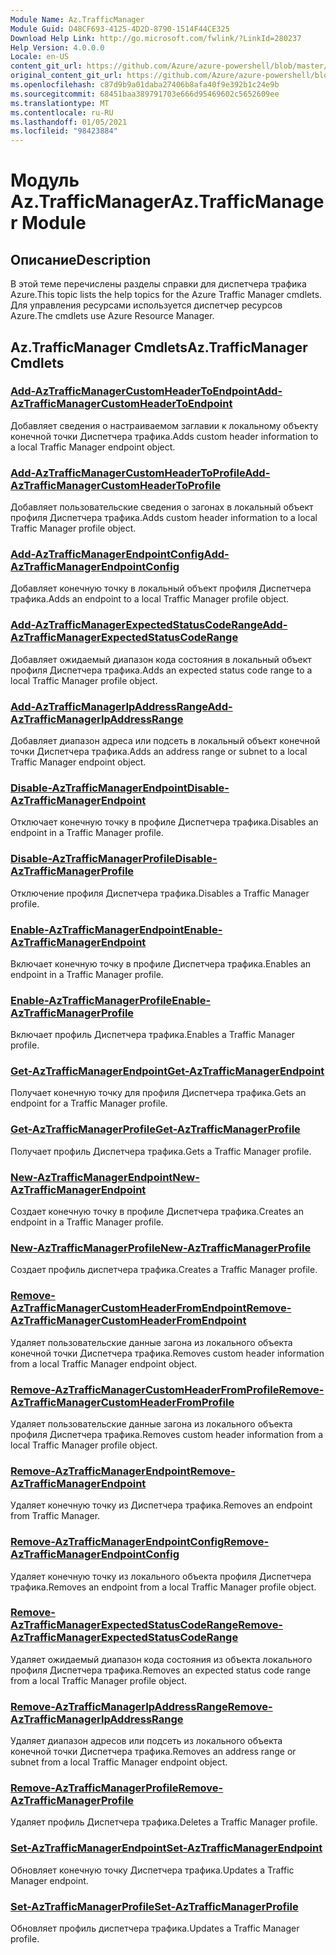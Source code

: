 ```yaml
---
Module Name: Az.TrafficManager
Module Guid: D48CF693-4125-4D2D-8790-1514F44CE325
Download Help Link: http://go.microsoft.com/fwlink/?LinkId=280237
Help Version: 4.0.0.0
Locale: en-US
content_git_url: https://github.com/Azure/azure-powershell/blob/master/src/TrafficManager/TrafficManager/help/Az.TrafficManager.md
original_content_git_url: https://github.com/Azure/azure-powershell/blob/master/src/TrafficManager/TrafficManager/help/Az.TrafficManager.md
ms.openlocfilehash: c87d9b9a01daba27406b8afa40f9e392b1c24e9b
ms.sourcegitcommit: 68451baa389791703e666d95469602c5652609ee
ms.translationtype: MT
ms.contentlocale: ru-RU
ms.lasthandoff: 01/05/2021
ms.locfileid: "98423884"
---
```

# <span data-ttu-id="0e77d-101">Модуль Az.TrafficManager</span><span class="sxs-lookup"><span data-stu-id="0e77d-101">Az.TrafficManager Module</span></span>
## <span data-ttu-id="0e77d-102">Описание</span><span class="sxs-lookup"><span data-stu-id="0e77d-102">Description</span></span>
<span data-ttu-id="0e77d-103">В этой теме перечислены разделы справки для диспетчера трафика Azure.</span><span class="sxs-lookup"><span data-stu-id="0e77d-103">This topic lists the help topics for the Azure Traffic Manager cmdlets.</span></span> <span data-ttu-id="0e77d-104">Для управления ресурсами используется диспетчер ресурсов Azure.</span><span class="sxs-lookup"><span data-stu-id="0e77d-104">The cmdlets use Azure Resource Manager.</span></span>

## <span data-ttu-id="0e77d-105">Az.TrafficManager Cmdlets</span><span class="sxs-lookup"><span data-stu-id="0e77d-105">Az.TrafficManager Cmdlets</span></span>
### [<span data-ttu-id="0e77d-106">Add-AzTrafficManagerCustomHeaderToEndpoint</span><span class="sxs-lookup"><span data-stu-id="0e77d-106">Add-AzTrafficManagerCustomHeaderToEndpoint</span></span>](Add-AzTrafficManagerCustomHeaderToEndpoint.md)
<span data-ttu-id="0e77d-107">Добавляет сведения о настраиваемом заглавии к локальному объекту конечной точки Диспетчера трафика.</span><span class="sxs-lookup"><span data-stu-id="0e77d-107">Adds custom header information to a local Traffic Manager endpoint object.</span></span>

### [<span data-ttu-id="0e77d-108">Add-AzTrafficManagerCustomHeaderToProfile</span><span class="sxs-lookup"><span data-stu-id="0e77d-108">Add-AzTrafficManagerCustomHeaderToProfile</span></span>](Add-AzTrafficManagerCustomHeaderToProfile.md)
<span data-ttu-id="0e77d-109">Добавляет пользовательские сведения о загонах в локальный объект профиля Диспетчера трафика.</span><span class="sxs-lookup"><span data-stu-id="0e77d-109">Adds custom header information to a local Traffic Manager profile object.</span></span>

### [<span data-ttu-id="0e77d-110">Add-AzTrafficManagerEndpointConfig</span><span class="sxs-lookup"><span data-stu-id="0e77d-110">Add-AzTrafficManagerEndpointConfig</span></span>](Add-AzTrafficManagerEndpointConfig.md)
<span data-ttu-id="0e77d-111">Добавляет конечную точку в локальный объект профиля Диспетчера трафика.</span><span class="sxs-lookup"><span data-stu-id="0e77d-111">Adds an endpoint to a local Traffic Manager profile object.</span></span>

### [<span data-ttu-id="0e77d-112">Add-AzTrafficManagerExpectedStatusCodeRange</span><span class="sxs-lookup"><span data-stu-id="0e77d-112">Add-AzTrafficManagerExpectedStatusCodeRange</span></span>](Add-AzTrafficManagerExpectedStatusCodeRange.md)
<span data-ttu-id="0e77d-113">Добавляет ожидаемый диапазон кода состояния в локальный объект профиля Диспетчера трафика.</span><span class="sxs-lookup"><span data-stu-id="0e77d-113">Adds an expected status code range to a local Traffic Manager profile object.</span></span>

### [<span data-ttu-id="0e77d-114">Add-AzTrafficManagerIpAddressRange</span><span class="sxs-lookup"><span data-stu-id="0e77d-114">Add-AzTrafficManagerIpAddressRange</span></span>](Add-AzTrafficManagerIpAddressRange.md)
<span data-ttu-id="0e77d-115">Добавляет диапазон адреса или подсеть в локальный объект конечной точки Диспетчера трафика.</span><span class="sxs-lookup"><span data-stu-id="0e77d-115">Adds an address range or subnet to a local Traffic Manager endpoint object.</span></span>

### [<span data-ttu-id="0e77d-116">Disable-AzTrafficManagerEndpoint</span><span class="sxs-lookup"><span data-stu-id="0e77d-116">Disable-AzTrafficManagerEndpoint</span></span>](Disable-AzTrafficManagerEndpoint.md)
<span data-ttu-id="0e77d-117">Отключает конечную точку в профиле Диспетчера трафика.</span><span class="sxs-lookup"><span data-stu-id="0e77d-117">Disables an endpoint in a Traffic Manager profile.</span></span>

### [<span data-ttu-id="0e77d-118">Disable-AzTrafficManagerProfile</span><span class="sxs-lookup"><span data-stu-id="0e77d-118">Disable-AzTrafficManagerProfile</span></span>](Disable-AzTrafficManagerProfile.md)
<span data-ttu-id="0e77d-119">Отключение профиля Диспетчера трафика.</span><span class="sxs-lookup"><span data-stu-id="0e77d-119">Disables a Traffic Manager profile.</span></span>

### [<span data-ttu-id="0e77d-120">Enable-AzTrafficManagerEndpoint</span><span class="sxs-lookup"><span data-stu-id="0e77d-120">Enable-AzTrafficManagerEndpoint</span></span>](Enable-AzTrafficManagerEndpoint.md)
<span data-ttu-id="0e77d-121">Включает конечную точку в профиле Диспетчера трафика.</span><span class="sxs-lookup"><span data-stu-id="0e77d-121">Enables an endpoint in a Traffic Manager profile.</span></span>

### [<span data-ttu-id="0e77d-122">Enable-AzTrafficManagerProfile</span><span class="sxs-lookup"><span data-stu-id="0e77d-122">Enable-AzTrafficManagerProfile</span></span>](Enable-AzTrafficManagerProfile.md)
<span data-ttu-id="0e77d-123">Включает профиль Диспетчера трафика.</span><span class="sxs-lookup"><span data-stu-id="0e77d-123">Enables a Traffic Manager profile.</span></span>

### [<span data-ttu-id="0e77d-124">Get-AzTrafficManagerEndpoint</span><span class="sxs-lookup"><span data-stu-id="0e77d-124">Get-AzTrafficManagerEndpoint</span></span>](Get-AzTrafficManagerEndpoint.md)
<span data-ttu-id="0e77d-125">Получает конечную точку для профиля Диспетчера трафика.</span><span class="sxs-lookup"><span data-stu-id="0e77d-125">Gets an endpoint for a Traffic Manager profile.</span></span>

### [<span data-ttu-id="0e77d-126">Get-AzTrafficManagerProfile</span><span class="sxs-lookup"><span data-stu-id="0e77d-126">Get-AzTrafficManagerProfile</span></span>](Get-AzTrafficManagerProfile.md)
<span data-ttu-id="0e77d-127">Получает профиль Диспетчера трафика.</span><span class="sxs-lookup"><span data-stu-id="0e77d-127">Gets a Traffic Manager profile.</span></span>

### [<span data-ttu-id="0e77d-128">New-AzTrafficManagerEndpoint</span><span class="sxs-lookup"><span data-stu-id="0e77d-128">New-AzTrafficManagerEndpoint</span></span>](New-AzTrafficManagerEndpoint.md)
<span data-ttu-id="0e77d-129">Создает конечную точку в профиле Диспетчера трафика.</span><span class="sxs-lookup"><span data-stu-id="0e77d-129">Creates an endpoint in a Traffic Manager profile.</span></span>

### [<span data-ttu-id="0e77d-130">New-AzTrafficManagerProfile</span><span class="sxs-lookup"><span data-stu-id="0e77d-130">New-AzTrafficManagerProfile</span></span>](New-AzTrafficManagerProfile.md)
<span data-ttu-id="0e77d-131">Создает профиль диспетчера трафика.</span><span class="sxs-lookup"><span data-stu-id="0e77d-131">Creates a Traffic Manager profile.</span></span>

### [<span data-ttu-id="0e77d-132">Remove-AzTrafficManagerCustomHeaderFromEndpoint</span><span class="sxs-lookup"><span data-stu-id="0e77d-132">Remove-AzTrafficManagerCustomHeaderFromEndpoint</span></span>](Remove-AzTrafficManagerCustomHeaderFromEndpoint.md)
<span data-ttu-id="0e77d-133">Удаляет пользовательские данные загона из локального объекта конечной точки Диспетчера трафика.</span><span class="sxs-lookup"><span data-stu-id="0e77d-133">Removes custom header information from a local Traffic Manager endpoint object.</span></span>

### [<span data-ttu-id="0e77d-134">Remove-AzTrafficManagerCustomHeaderFromProfile</span><span class="sxs-lookup"><span data-stu-id="0e77d-134">Remove-AzTrafficManagerCustomHeaderFromProfile</span></span>](Remove-AzTrafficManagerCustomHeaderFromProfile.md)
<span data-ttu-id="0e77d-135">Удаляет пользовательские данные загона из локального объекта профиля Диспетчера трафика.</span><span class="sxs-lookup"><span data-stu-id="0e77d-135">Removes custom header information from a local Traffic Manager profile object.</span></span>

### [<span data-ttu-id="0e77d-136">Remove-AzTrafficManagerEndpoint</span><span class="sxs-lookup"><span data-stu-id="0e77d-136">Remove-AzTrafficManagerEndpoint</span></span>](Remove-AzTrafficManagerEndpoint.md)
<span data-ttu-id="0e77d-137">Удаляет конечную точку из Диспетчера трафика.</span><span class="sxs-lookup"><span data-stu-id="0e77d-137">Removes an endpoint from Traffic Manager.</span></span>

### [<span data-ttu-id="0e77d-138">Remove-AzTrafficManagerEndpointConfig</span><span class="sxs-lookup"><span data-stu-id="0e77d-138">Remove-AzTrafficManagerEndpointConfig</span></span>](Remove-AzTrafficManagerEndpointConfig.md)
<span data-ttu-id="0e77d-139">Удаляет конечную точку из локального объекта профиля Диспетчера трафика.</span><span class="sxs-lookup"><span data-stu-id="0e77d-139">Removes an endpoint from a local Traffic Manager profile object.</span></span>

### [<span data-ttu-id="0e77d-140">Remove-AzTrafficManagerExpectedStatusCodeRange</span><span class="sxs-lookup"><span data-stu-id="0e77d-140">Remove-AzTrafficManagerExpectedStatusCodeRange</span></span>](Remove-AzTrafficManagerExpectedStatusCodeRange.md)
<span data-ttu-id="0e77d-141">Удаляет ожидаемый диапазон кода состояния из объекта локального профиля Диспетчера трафика.</span><span class="sxs-lookup"><span data-stu-id="0e77d-141">Removes an expected status code range from a local Traffic Manager profile object.</span></span>

### [<span data-ttu-id="0e77d-142">Remove-AzTrafficManagerIpAddressRange</span><span class="sxs-lookup"><span data-stu-id="0e77d-142">Remove-AzTrafficManagerIpAddressRange</span></span>](Remove-AzTrafficManagerIpAddressRange.md)
<span data-ttu-id="0e77d-143">Удаляет диапазон адресов или подсеть из локального объекта конечной точки Диспетчера трафика.</span><span class="sxs-lookup"><span data-stu-id="0e77d-143">Removes an address range or subnet from a local Traffic Manager endpoint object.</span></span>

### [<span data-ttu-id="0e77d-144">Remove-AzTrafficManagerProfile</span><span class="sxs-lookup"><span data-stu-id="0e77d-144">Remove-AzTrafficManagerProfile</span></span>](Remove-AzTrafficManagerProfile.md)
<span data-ttu-id="0e77d-145">Удаляет профиль Диспетчера трафика.</span><span class="sxs-lookup"><span data-stu-id="0e77d-145">Deletes a Traffic Manager profile.</span></span>

### [<span data-ttu-id="0e77d-146">Set-AzTrafficManagerEndpoint</span><span class="sxs-lookup"><span data-stu-id="0e77d-146">Set-AzTrafficManagerEndpoint</span></span>](Set-AzTrafficManagerEndpoint.md)
<span data-ttu-id="0e77d-147">Обновляет конечную точку Диспетчера трафика.</span><span class="sxs-lookup"><span data-stu-id="0e77d-147">Updates a Traffic Manager endpoint.</span></span>

### [<span data-ttu-id="0e77d-148">Set-AzTrafficManagerProfile</span><span class="sxs-lookup"><span data-stu-id="0e77d-148">Set-AzTrafficManagerProfile</span></span>](Set-AzTrafficManagerProfile.md)
<span data-ttu-id="0e77d-149">Обновляет профиль диспетчера трафика.</span><span class="sxs-lookup"><span data-stu-id="0e77d-149">Updates a Traffic Manager profile.</span></span>

